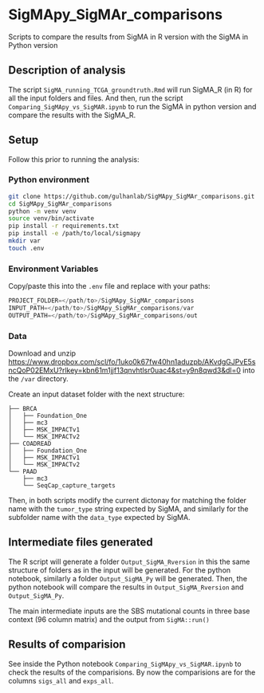# SigMApy_SigMAr_comparisons
Scripts to compare the results from SigMA in R version with the SigMA in Python version

## Description of analysis

The script `SigMA_running_TCGA_groundtruth.Rmd` will run SigMA_R (in R) for all the input folders and files. And then, run the script `Comparing_SigMApy_vs_SigMAR.ipynb` to run the SigMA in python version and compare the results with the SigMA_R. 

## Setup
Follow this prior to running the analysis:
### Python environment
```bash
git clone https://github.com/gulhanlab/SigMApy_SigMAr_comparisons.git
cd SigMApy_SigMAr_comparisons
python -m venv venv
source venv/bin/activate
pip install -r requirements.txt
pip install -e /path/to/local/sigmapy
mkdir var
touch .env
```

### Environment Variables
Copy/paste this into the `.env` file and replace with your paths:
```Python
PROJECT_FOLDER=</path/to>/SigMApy_SigMAr_comparisons
INPUT_PATH=</path/to>/SigMApy_SigMAr_comparisons/var
OUTPUT_PATH=</path/to>/SigMApy_SigMAr_comparisons/out
```

### Data
Download and unzip https://www.dropbox.com/scl/fo/1uko0k67fw40hn1aduzpb/AKvdgGJPvE5sncQoP02EMxU?rlkey=kbn61m1jjf13qnvhtlsr0uac4&st=y9n8qwd3&dl=0 into the `/var` directory.


Create an input dataset folder with the next structure:

```
├── BRCA
│   ├── Foundation_One
│   ├── mc3
│   ├── MSK_IMPACTv1
│   └── MSK_IMPACTv2
├── COADREAD
│   ├── Foundation_One
│   ├── MSK_IMPACTv1
│   └── MSK_IMPACTv2
└── PAAD
    ├── mc3
    └── SeqCap_capture_targets

```

Then, in both scripts modify the current dictonay for matching the folder name with the `tumor_type` string expected by SigMA, and similarly for the subfolder name with the `data_type` expected by SigMA.

## Intermediate files generated
The R script will generate a folder `Output_SigMA_Rversion` in this the same structure of folders as in the input will be generated. For the python notebook, similarly a folder `Output_SigMA_Py` will be generated. Then, the python notebook will compare the results in `Output_SigMA_Rversion` and `Output_SigMA_Py`.

The main intermediate inputs are the SBS mutational counts in three base context (96 column matrix) and the output from `SigMA::run()`

## Results of comparision

See inside the Python notebook `Comparing_SigMApy_vs_SigMAR.ipynb` to check the results of the comparisions. By now the comparisions are for the columns `sigs_all` and `exps_all`.


